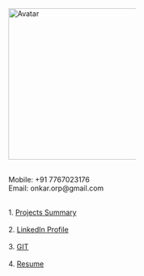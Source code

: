 <div class="row" style="height:500px">
  <div class="column" style="width:50%">
    <img src="images/profile_photo.jpg" alt="Avatar" style="width:300px"><br>
    <br><p>
    Mobile: +91 7767023176<br>
    Email:  onkar.orp@gmail.com</p>
  </div>
  <div class="column" style="width:50%">
     <br>
    1. <a href="https://docs.google.com/spreadsheets/d/1E4wVkF6HEbdpdCLIyLM-WlhoCopyZ5rzxHDP6JVyJTY/edit?usp=sharing">Projects Summary</a><br><br>
    2. <a href="https://www.linkedin.com/in/ajinkyapathak">LinkedIn Profile</a> <br><br>
    3. <a href="https://github.com/ajinkyapathak?tab=repositories">GIT</a><br><br>
    4. <a href="https://drive.google.com/open?id=1IMpl9nSbts2TKXDtkHF43UsFW6cHB3Nk">Resume</a>
  </div>
</div>

